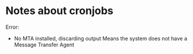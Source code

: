 # Notes about cronjobs 

Error:

- No MTA installed, discarding output
Means the system does not have a Message Transfer Agent 